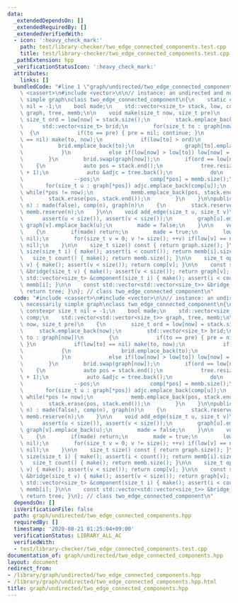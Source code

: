 ```yaml
---
data:
  _extendedDependsOn: []
  _extendedRequiredBy: []
  _extendedVerifiedWith:
  - icon: ':heavy_check_mark:'
    path: test/library-checker/two_edge_connected_components.test.cpp
    title: test/library-checker/two_edge_connected_components.test.cpp
  _pathExtension: hpp
  _verificationStatusIcon: ':heavy_check_mark:'
  attributes:
    links: []
  bundledCode: "#line 1 \"graph/undirected/two_edge_connected_components.hpp\"\n#include\
    \ <cassert>\n#include <vector>\n\n// instance: an undirected and not necessarily\
    \ simple graph\nclass two_edge_connected_component\n{\n    static constexpr size_t\
    \ nil = -1;\n    bool made;\n    std::vector<size_t> stack, low, comp;\n    std::vector<std::vector<size_t>>\
    \ graph, tree, memb;\n\n    void make(size_t now, size_t pre)\n    {\n       \
    \ size_t ord = low[now] = stack.size();\n        stack.emplace_back(now);\n  \
    \      std::vector<size_t> brid;\n        for(size_t to : graph[now])\n      \
    \  {\n            if(to == pre) { pre = nil; continue; }\n            if(low[to]\
    \ == nil) make(to, now);\n            if(low[to] > ord)\n            {\n     \
    \           brid.emplace_back(to);\n                graph[to].emplace_back(now);\n\
    \            }\n            else if(low[now] > low[to]) low[now] = low[to];\n\
    \        }\n        brid.swap(graph[now]);\n        if(ord == low[now])\n    \
    \    {\n            auto pos = stack.end();\n            tree.resize(tree.size()\
    \ + 1);\n            auto &adjc = tree.back();\n            do\n            {\n\
    \                --pos;\n                comp[*pos] = memb.size();\n         \
    \       for(size_t u : graph[*pos]) adjc.emplace_back(comp[u]);\n            }\
    \ while(*pos != now);\n            memb.emplace_back(pos, stack.end());\n    \
    \        stack.erase(pos, stack.end());\n        }\n    }\n\npublic:\n    two_edge_connected_component(size_t\
    \ n) : made(false), comp(n), graph(n)\n    {\n        stack.reserve(n), tree.reserve(n),\
    \ memb.reserve(n);\n    }\n\n    void add_edge(size_t u, size_t v)\n    {\n  \
    \      assert(u < size()), assert(v < size());\n        graph[u].emplace_back(v),\
    \ graph[v].emplace_back(u);\n        made = false;\n    }\n\n    void make()\n\
    \    {\n        if(made) return;\n        made = true;\n        low.assign(size(),\
    \ nil);\n        for(size_t v = 0; v != size(); ++v) if(low[v] == nil) make(v,\
    \ nil);\n    }\n\n    size_t size() const { return graph.size(); }\n\n    size_t\
    \ size(size_t i) { make(); assert(i < count()); return memb[i].size(); }\n\n \
    \   size_t count() { make(); return memb.size(); }\n\n    size_t operator[](size_t\
    \ v) { make(); assert(v < size()); return comp[v]; }\n\n    const std::vector<size_t>\
    \ &bridge(size_t v) { make(); assert(v < size()); return graph[v]; }\n\n    const\
    \ std::vector<size_t> &component(size_t i) { make(); assert(i < count()); return\
    \ memb[i]; }\n\n    const std::vector<std::vector<size_t>> &bridge_tree() { make();\
    \ return tree; }\n}; // class two_edge_connected_component\n"
  code: "#include <cassert>\n#include <vector>\n\n// instance: an undirected and not\
    \ necessarily simple graph\nclass two_edge_connected_component\n{\n    static\
    \ constexpr size_t nil = -1;\n    bool made;\n    std::vector<size_t> stack, low,\
    \ comp;\n    std::vector<std::vector<size_t>> graph, tree, memb;\n\n    void make(size_t\
    \ now, size_t pre)\n    {\n        size_t ord = low[now] = stack.size();\n   \
    \     stack.emplace_back(now);\n        std::vector<size_t> brid;\n        for(size_t\
    \ to : graph[now])\n        {\n            if(to == pre) { pre = nil; continue;\
    \ }\n            if(low[to] == nil) make(to, now);\n            if(low[to] > ord)\n\
    \            {\n                brid.emplace_back(to);\n                graph[to].emplace_back(now);\n\
    \            }\n            else if(low[now] > low[to]) low[now] = low[to];\n\
    \        }\n        brid.swap(graph[now]);\n        if(ord == low[now])\n    \
    \    {\n            auto pos = stack.end();\n            tree.resize(tree.size()\
    \ + 1);\n            auto &adjc = tree.back();\n            do\n            {\n\
    \                --pos;\n                comp[*pos] = memb.size();\n         \
    \       for(size_t u : graph[*pos]) adjc.emplace_back(comp[u]);\n            }\
    \ while(*pos != now);\n            memb.emplace_back(pos, stack.end());\n    \
    \        stack.erase(pos, stack.end());\n        }\n    }\n\npublic:\n    two_edge_connected_component(size_t\
    \ n) : made(false), comp(n), graph(n)\n    {\n        stack.reserve(n), tree.reserve(n),\
    \ memb.reserve(n);\n    }\n\n    void add_edge(size_t u, size_t v)\n    {\n  \
    \      assert(u < size()), assert(v < size());\n        graph[u].emplace_back(v),\
    \ graph[v].emplace_back(u);\n        made = false;\n    }\n\n    void make()\n\
    \    {\n        if(made) return;\n        made = true;\n        low.assign(size(),\
    \ nil);\n        for(size_t v = 0; v != size(); ++v) if(low[v] == nil) make(v,\
    \ nil);\n    }\n\n    size_t size() const { return graph.size(); }\n\n    size_t\
    \ size(size_t i) { make(); assert(i < count()); return memb[i].size(); }\n\n \
    \   size_t count() { make(); return memb.size(); }\n\n    size_t operator[](size_t\
    \ v) { make(); assert(v < size()); return comp[v]; }\n\n    const std::vector<size_t>\
    \ &bridge(size_t v) { make(); assert(v < size()); return graph[v]; }\n\n    const\
    \ std::vector<size_t> &component(size_t i) { make(); assert(i < count()); return\
    \ memb[i]; }\n\n    const std::vector<std::vector<size_t>> &bridge_tree() { make();\
    \ return tree; }\n}; // class two_edge_connected_component\n"
  dependsOn: []
  isVerificationFile: false
  path: graph/undirected/two_edge_connected_components.hpp
  requiredBy: []
  timestamp: '2020-08-21 01:25:04+09:00'
  verificationStatus: LIBRARY_ALL_AC
  verifiedWith:
  - test/library-checker/two_edge_connected_components.test.cpp
documentation_of: graph/undirected/two_edge_connected_components.hpp
layout: document
redirect_from:
- /library/graph/undirected/two_edge_connected_components.hpp
- /library/graph/undirected/two_edge_connected_components.hpp.html
title: graph/undirected/two_edge_connected_components.hpp
---
```


